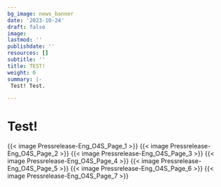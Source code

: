 ```yaml
---
bg_image: news_banner
date: '2023-10-24'
draft: false
image:
lastmod: ''
publishdate: ''
resources: []
subtitle: ''
title: TEST!
weight: 0
summary: |-
 Test! Test.

---
```




# Test!

{{< image Pressrelease-Eng_O4S_Page_1 >}}
{{< image Pressrelease-Eng_O4S_Page_2 >}}
{{< image Pressrelease-Eng_O4S_Page_3 >}}
{{< image Pressrelease-Eng_O4S_Page_4 >}}
{{< image Pressrelease-Eng_O4S_Page_5 >}}
{{< image Pressrelease-Eng_O4S_Page_6 >}}
{{< image Pressrelease-Eng_O4S_Page_7 >}}





